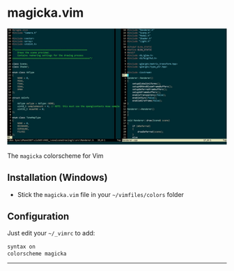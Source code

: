# magicka.vim

![](magicka.jpg)

The `magicka` colorscheme for Vim

## Installation (Windows)
   * Stick the `magicka.vim` file in your `~/vimfiles/colors` folder

## Configuration

Just edit your `~/_vimrc` to add:

    syntax on
    colorscheme magicka

---
